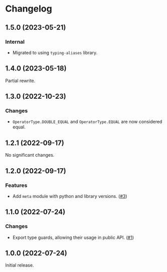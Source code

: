 # Changelog

<!-- changelogging: start -->

## 1.5.0 (2023-05-21)

### Internal

- Migrated to using `typing-aliases` library.

## 1.4.0 (2023-05-18)

Partial rewrite.

## 1.3.0 (2022-10-23)

### Changes

- `OperatorType.DOUBLE_EQUAL` and `OperatorType.EQUAL` are now considered equal.

## 1.2.1 (2022-09-17)

No significant changes.

## 1.2.0 (2022-09-17)

### Features

- Add `meta` module with python and library versions.
  ([#3](https://github.com/nekitdev/versions/pull/3))

## 1.1.0 (2022-07-24)

### Changes

- Export type guards, allowing their usage in public API.
  ([#1](https://github.com/nekitdev/versions/pull/1))

## 1.0.0 (2022-07-24)

Initial release.
